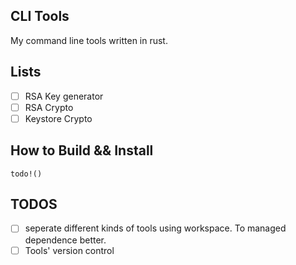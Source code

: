 ## CLI Tools

My command line tools written in rust.


## Lists

- [ ] RSA Key generator
- [ ] RSA Crypto
- [ ] Keystore Crypto

## How to Build && Install

`todo!()`


## TODOS
- [ ] seperate different kinds of tools using workspace. To managed dependence better.
- [ ] Tools' version control